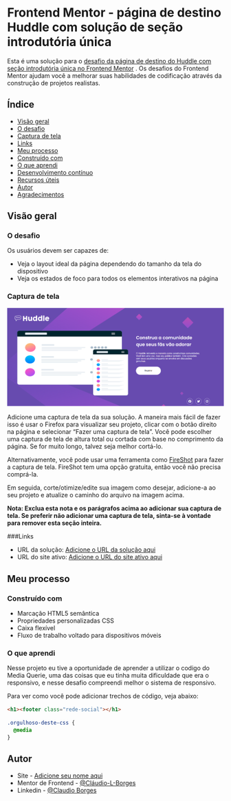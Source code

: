# Frontend Mentor - página de destino Huddle com solução de seção introdutória única

Esta é uma solução para o [desafio da página de destino do Huddle com seção introdutória única no Frontend Mentor](https://www.frontendmentor.io/challenges/huddle-landing-page-with-a-single-introductory-section-B_2Wvxgi0) . Os desafios do Frontend Mentor ajudam você a melhorar suas habilidades de codificação através da construção de projetos realistas. 

## Índice

  - [Visão geral](#visão-geral)
  - [O desafio](#o-desafio)
  - [Captura de tela](#captura-de-tela)
  - [Links](#links)
  - [Meu processo](#meu-processo)
  - [Construído com](#construído-com)
  - [O que aprendi](#o-que-aprendi)
  - [Desenvolvimento contínuo](#desenvolvimento-contínuo)
  - [Recursos úteis](#useful-resources)
  - [Autor](#autor)
  - [Agradecimentos](#agradecimentos)

## Visão geral

### O desafio

Os usuários devem ser capazes de:

- Veja o layout ideal da página dependendo do tamanho da tela do dispositivo
- Veja os estados de foco para todos os elementos interativos na página

### Captura de tela

![Imagem da solução do meu desafio](./src/images/image.png)

Adicione uma captura de tela da sua solução. A maneira mais fácil de fazer isso é usar o Firefox para visualizar seu projeto, clicar com o botão direito na página e selecionar “Fazer uma captura de tela”. Você pode escolher uma captura de tela de altura total ou cortada com base no comprimento da página. Se for muito longo, talvez seja melhor cortá-lo.

Alternativamente, você pode usar uma ferramenta como [FireShot](https://getfireshot.com/) para fazer a captura de tela. FireShot tem uma opção gratuita, então você não precisa comprá-la. 

Em seguida, corte/otimize/edite sua imagem como desejar, adicione-a ao seu projeto e atualize o caminho do arquivo na imagem acima.

**Nota: Exclua esta nota e os parágrafos acima ao adicionar sua captura de tela. Se preferir não adicionar uma captura de tela, sinta-se à vontade para remover esta seção inteira.**

###Links

- URL da solução: [Adicione o URL da solução aqui](https://your-solution-url.com)
- URL do site ativo: [Adicione o URL do site ativo aqui](https://your-live-site-url.com)

## Meu processo

### Construído com

- Marcação HTML5 semântica
- Propriedades personalizadas CSS
- Caixa flexível
- Fluxo de trabalho voltado para dispositivos móveis


### O que aprendi

Nesse projeto eu tive a oportunidade de aprender a utilizar o codigo do Media Querie, uma das coisas que eu tinha muita dificuldade que era o responsivo, e nesse desafio compreendi melhor o sistema de responsivo.

Para ver como você pode adicionar trechos de código, veja abaixo:

```html
<h1><footer class="rede-social"></h1>
```
```css
.orgulhoso-deste-css {
  @media
}
```

## Autor

- Site - [Adicione seu nome aqui](https://www.seu-site.com)
- Mentor de Frontend - [@Cláudio-L-Borges](https://www.frontendmentor.io/profile/seunomedeusuario)
- Linkedin - [@Claudio Borges](https://www.linkedin.com/in/claudio-borges-a189b8316/)


